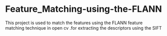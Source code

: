 # Feature_Matching-using-the-FLANN
This project is used to match the features using the FLANN  feature matching technique in open cv .for extracting the descriptors using the SIFT
